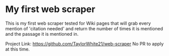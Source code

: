 # My first web scraper
This is my first web scraper tested for Wiki pages that will grab every mention of 'citation needed' and return the number of times it is mentioned and the passage it is mentioned in.

Project Link: https://github.com/TaylorWhite21/web-scraper
No PR to apply at this time.

